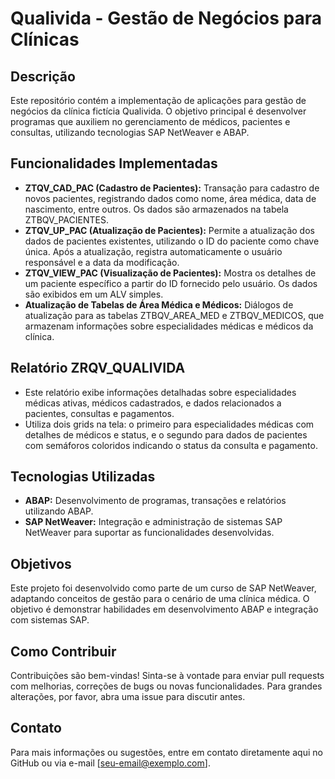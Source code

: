 # Qualivida - Gestão de Negócios para Clínicas

## Descrição
Este repositório contém a implementação de aplicações para gestão de negócios da clínica fictícia Qualivida. O objetivo principal é desenvolver programas que auxiliem no gerenciamento de médicos, pacientes e consultas, utilizando tecnologias SAP NetWeaver e ABAP.

## Funcionalidades Implementadas
- **ZTQV_CAD_PAC (Cadastro de Pacientes):** Transação para cadastro de novos pacientes, registrando dados como nome, área médica, data de nascimento, entre outros. Os dados são armazenados na tabela ZTBQV_PACIENTES.
- **ZTQV_UP_PAC (Atualização de Pacientes):** Permite a atualização dos dados de pacientes existentes, utilizando o ID do paciente como chave única. Após a atualização, registra automaticamente o usuário responsável e a data da modificação.
- **ZTQV_VIEW_PAC (Visualização de Pacientes):** Mostra os detalhes de um paciente específico a partir do ID fornecido pelo usuário. Os dados são exibidos em um ALV simples.
- **Atualização de Tabelas de Área Médica e Médicos:** Diálogos de atualização para as tabelas ZTBQV_AREA_MED e ZTBQV_MEDICOS, que armazenam informações sobre especialidades médicas e médicos da clínica.

## Relatório ZRQV_QUALIVIDA
- Este relatório exibe informações detalhadas sobre especialidades médicas ativas, médicos cadastrados, e dados relacionados a pacientes, consultas e pagamentos.
- Utiliza dois grids na tela: o primeiro para especialidades médicas com detalhes de médicos e status, e o segundo para dados de pacientes com semáforos coloridos indicando o status da consulta e pagamento.

## Tecnologias Utilizadas
- **ABAP:** Desenvolvimento de programas, transações e relatórios utilizando ABAP.
- **SAP NetWeaver:** Integração e administração de sistemas SAP NetWeaver para suportar as funcionalidades desenvolvidas.

## Objetivos
Este projeto foi desenvolvido como parte de um curso de SAP NetWeaver, adaptando conceitos de gestão para o cenário de uma clínica médica. O objetivo é demonstrar habilidades em desenvolvimento ABAP e integração com sistemas SAP.

## Como Contribuir
Contribuições são bem-vindas! Sinta-se à vontade para enviar pull requests com melhorias, correções de bugs ou novas funcionalidades. Para grandes alterações, por favor, abra uma issue para discutir antes.

## Contato
Para mais informações ou sugestões, entre em contato diretamente aqui no GitHub ou via e-mail [seu-email@exemplo.com].
